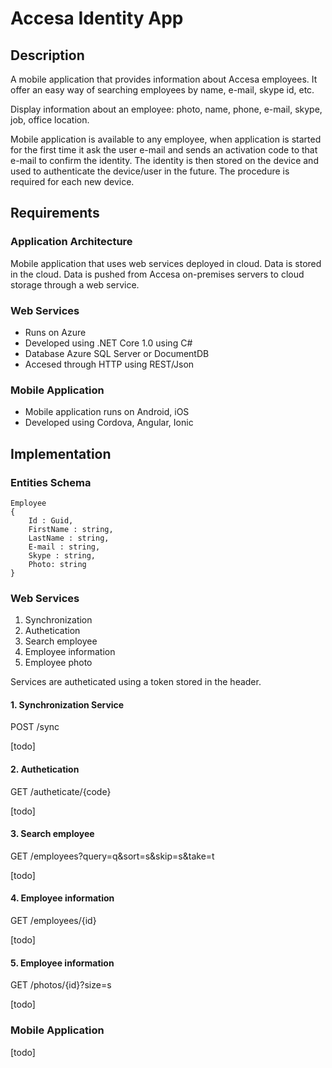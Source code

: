 # Accesa Identity App

## Description

A mobile application that provides information about Accesa employees. It offer an easy way of searching employees by name, e-mail, skype id, etc.

Display information about an employee: photo, name, phone, e-mail, skype, job, office location.

Mobile application is available to any employee, when application is started for the first time it ask the user e-mail and sends an activation code to that e-mail to confirm the identity.
The identity is then stored on the device and used to authenticate the device/user in the future. The procedure is required for each new device.


## Requirements


### Application Architecture

Mobile application that uses web services deployed in cloud.
Data is stored in the cloud.
Data is pushed from Accesa on-premises servers to cloud storage through a web service.


### Web Services

* Runs on Azure
* Developed using .NET Core 1.0 using C#
* Database Azure SQL Server or DocumentDB
* Accesed through HTTP using REST/Json


### Mobile Application

* Mobile application runs on Android, iOS
* Developed using Cordova, Angular, Ionic


## Implementation

### Entities Schema

	Employee
	{
		Id : Guid,
		FirstName : string,
		LastName : string,
		E-mail : string,
		Skype : string,
		Photo: string
	}

### Web Services

1. Synchronization
2. Authetication
3. Search employee
4. Employee information
5. Employee photo

Services are autheticated using a token stored in the header.


#### 1. Synchronization Service

POST /sync

[todo]


#### 2. Authetication

GET /autheticate/{code}

[todo]


#### 3. Search employee

GET /employees?query=q&sort=s&skip=s&take=t

[todo]

#### 4. Employee information

GET /employees/{id}

[todo]


#### 5. Employee information

GET /photos/{id}?size=s

[todo]


### Mobile Application

[todo]
